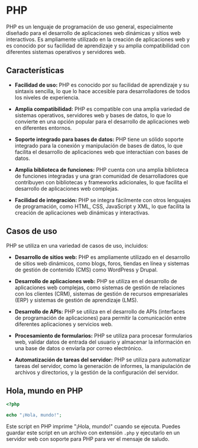 # PHP

PHP es un lenguaje de programación de uso general, especialmente diseñado para el desarrollo de aplicaciones web dinámicas y sitios web interactivos. Es ampliamente utilizado en la creación de aplicaciones web y es conocido por su facilidad de aprendizaje y su amplia compatibilidad con diferentes sistemas operativos y servidores web.

## Características

- **Facilidad de uso:** PHP es conocido por su facilidad de aprendizaje y su sintaxis sencilla, lo que lo hace accesible para desarrolladores de todos los niveles de experiencia.

- **Amplia compatibilidad:** PHP es compatible con una amplia variedad de sistemas operativos, servidores web y bases de datos, lo que lo convierte en una opción popular para el desarrollo de aplicaciones web en diferentes entornos.

- **Soporte integrado para bases de datos:** PHP tiene un sólido soporte integrado para la conexión y manipulación de bases de datos, lo que facilita el desarrollo de aplicaciones web que interactúan con bases de datos.

- **Amplia biblioteca de funciones:** PHP cuenta con una amplia biblioteca de funciones integradas y una gran comunidad de desarrolladores que contribuyen con bibliotecas y frameworks adicionales, lo que facilita el desarrollo de aplicaciones web complejas.

- **Facilidad de integración:** PHP se integra fácilmente con otros lenguajes de programación, como HTML, CSS, JavaScript y XML, lo que facilita la creación de aplicaciones web dinámicas y interactivas.

## Casos de uso

PHP se utiliza en una variedad de casos de uso, incluidos:

- **Desarrollo de sitios web:** PHP es ampliamente utilizado en el desarrollo de sitios web dinámicos, como blogs, foros, tiendas en línea y sistemas de gestión de contenido (CMS) como WordPress y Drupal.

- **Desarrollo de aplicaciones web:** PHP se utiliza en el desarrollo de aplicaciones web complejas, como sistemas de gestión de relaciones con los clientes (CRM), sistemas de gestión de recursos empresariales (ERP) y sistemas de gestión de aprendizaje (LMS).

- **Desarrollo de APIs:** PHP se utiliza en el desarrollo de APIs (interfaces de programación de aplicaciones) para permitir la comunicación entre diferentes aplicaciones y servicios web.

- **Procesamiento de formularios:** PHP se utiliza para procesar formularios web, validar datos de entrada del usuario y almacenar la información en una base de datos o enviarla por correo electrónico.

- **Automatización de tareas del servidor:** PHP se utiliza para automatizar tareas del servidor, como la generación de informes, la manipulación de archivos y directorios, y la gestión de la configuración del servidor.

## Hola, mundo en PHP

```php
<?php

echo "¡Hola, mundo!";
```

Este script en PHP imprime "¡Hola, mundo!" cuando se ejecuta. Puedes guardar este script en un archivo con extensión `.php` y ejecutarlo en un servidor web con soporte para PHP para ver el mensaje de saludo.